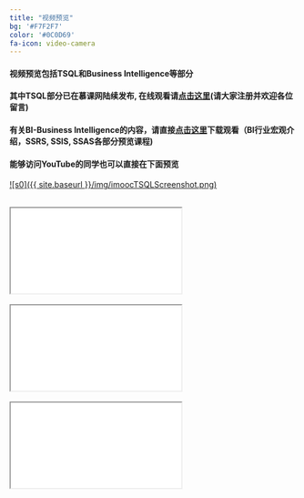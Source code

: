 ```yaml
---
title: "视频预览"
bg: '#F7F2F7'
color: '#0C0D69'
fa-icon: video-camera
---
```


#### 视频预览包括**TSQL**和**Business Intelligence**等部分

#### 其中**TSQL**部分已在慕课网陆续发布, 在线观看请<a href="http://www.imooc.com/learn/435" target="_blank"><strong>点击这里</strong></a>(**请大家注册并欢迎各位留言**)

#### 有关**BI-Business Intelligence**的内容，请直接<a href="https://pan.baidu.com/disk/home#path=%252FImooc_TSQL_MP4%252FXiaoYuClassroom_WebpageSharedFolder" target="_blank"><strong>点击这里</strong></a>下载观看（**BI行业宏观介绍，SSRS, SSIS, SSAS各部分预览课程**)

#### 能够访问YouTube的同学也可以直接在下面预览

[![s0]({{ site.baseurl }}/img/imoocTSQLScreenshot.png)](http://www.imooc.com/learn/435)
<br /><br />

<div class="icontain"><iframe src="//www.youtube.com/embed/9WdLdxVcxXs" allowfullscreen></iframe></div>
<br /> 

<div class="icontain"><iframe src="//www.youtube.com/embed/bn2BIX1dm5s" allowfullscreen></iframe></div>
<br />

<div class="icontain"><iframe src="//www.youtube.com/embed/ThWbvD7rQjM" allowfullscreen></iframe></div>

